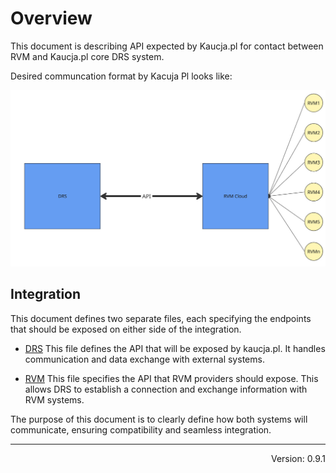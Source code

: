 # Overview

This document is describing API expected by Kaucja.pl for contact between RVM and Kaucja.pl core DRS system.

Desired communcation format by Kacuja Pl looks like:

![InteractionModel.jpg](../assets/images/InteractionModel.jpg)

## Integration

This document defines two separate files, each specifying the endpoints that should be exposed on either side of the integration.

  * [DRS](../drs-openapi.yaml) This file defines the API that will be exposed by kaucja.pl. It handles communication and data exchange with external systems.

  * [RVM](../rvm-openapi.yaml) This file specifies the API that RVM providers should expose. This allows DRS to establish a connection and exchange information with RVM systems.

The purpose of this document is to clearly define how both systems will communicate, ensuring compatibility and seamless integration.



---
<div style="text-align: right"> Version: 0.9.1</div>
